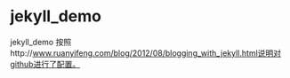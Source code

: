 jekyll_demo
===========

jekyll_demo
按照http://www.ruanyifeng.com/blog/2012/08/blogging_with_jekyll.html说明对github进行了配置。
